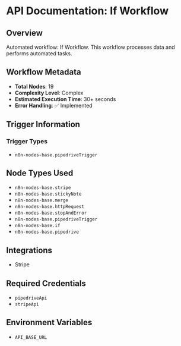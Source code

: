 # API Documentation: If Workflow

## Overview
Automated workflow: If Workflow. This workflow processes data and performs automated tasks.

## Workflow Metadata
- **Total Nodes**: 19
- **Complexity Level**: Complex
- **Estimated Execution Time**: 30+ seconds
- **Error Handling**: ✅ Implemented

## Trigger Information
### Trigger Types
- `n8n-nodes-base.pipedriveTrigger`

## Node Types Used
- `n8n-nodes-base.stripe`
- `n8n-nodes-base.stickyNote`
- `n8n-nodes-base.merge`
- `n8n-nodes-base.httpRequest`
- `n8n-nodes-base.stopAndError`
- `n8n-nodes-base.pipedriveTrigger`
- `n8n-nodes-base.if`
- `n8n-nodes-base.pipedrive`

## Integrations
- Stripe

## Required Credentials
- `pipedriveApi`
- `stripeApi`

## Environment Variables
- `API_BASE_URL`
